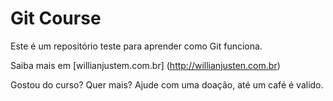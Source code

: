 # Git Course

Este é um repositório teste para aprender como Git funciona.

Saiba mais em [willianjustem.com.br] (http://willianjusten.com.br)

Gostou do curso? Quer mais? Ajude com uma doação, até um café é valido.
